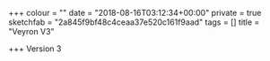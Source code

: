 +++
colour = ""
date = "2018-08-16T03:12:34+00:00"
private = true
sketchfab = "2a845f9bf48c4ceaa37e520c161f9aad"
tags = []
title = "Veyron V3"

+++
Version 3